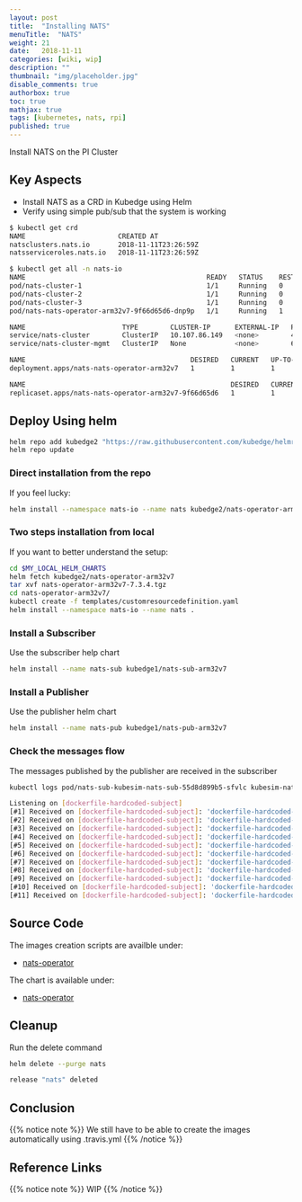 ```yaml
---
layout: post
title:  "Installing NATS"
menuTitle:  "NATS"
weight: 21 
date:   2018-11-11
categories: [wiki, wip]
description: ""
thumbnail: "img/placeholder.jpg"
disable_comments: true
authorbox: true
toc: true
mathjax: true
tags: [kubernetes, nats, rpi]
published: true
---
```


Install NATS on the PI Cluster

<!--more-->

## Key Aspects

- Install NATS as a CRD in Kubedge using Helm
- Verify using simple pub/sub that the system is working

```bash
$ kubectl get crd
NAME                       CREATED AT
natsclusters.nats.io       2018-11-11T23:26:59Z
natsserviceroles.nats.io   2018-11-11T23:26:59Z

$ kubectl get all -n nats-io
NAME                                             READY   STATUS    RESTARTS   AGE
pod/nats-cluster-1                               1/1     Running   0          89m
pod/nats-cluster-2                               1/1     Running   0          89m
pod/nats-cluster-3                               1/1     Running   0          89m
pod/nats-nats-operator-arm32v7-9f66d65d6-dnp9p   1/1     Running   1          90m

NAME                        TYPE        CLUSTER-IP      EXTERNAL-IP   PORT(S)             AGE
service/nats-cluster        ClusterIP   10.107.86.149   <none>        4222/TCP            89m
service/nats-cluster-mgmt   ClusterIP   None            <none>        6222/TCP,8222/TCP   89m

NAME                                         DESIRED   CURRENT   UP-TO-DATE   AVAILABLE   AGE
deployment.apps/nats-nats-operator-arm32v7   1         1         1            1           90m

NAME                                                   DESIRED   CURRENT   READY   AGE
replicaset.apps/nats-nats-operator-arm32v7-9f66d65d6   1         1         1       90m
```

## Deploy Using helm

```bash
helm repo add kubedge2 "https://raw.githubusercontent.com/kubedge/helmrepos/arm32v7/kubedge2"
helm repo update
```

### Direct installation from the repo

If you feel lucky:

```bash
helm install --namespace nats-io --name nats kubedge2/nats-operator-arm32v7
```

### Two steps installation from local

If you want to better understand the setup:

```bash
cd $MY_LOCAL_HELM_CHARTS
helm fetch kubedge2/nats-operator-arm32v7
tar xvf nats-operator-arm32v7-7.3.4.tgz
cd nats-operator-arm32v7/
kubectl create -f templates/customresourcedefinition.yaml
helm install --namespace nats-io --name nats .
```
### Install a Subscriber

Use the subscriber help chart

```bash
helm install --name nats-sub kubedge1/nats-sub-arm32v7
```

### Install a Publisher

Use the publisher helm chart

```bash
helm install --name nats-pub kubedge1/nats-pub-arm32v7
```

### Check the messages flow

The messages published by the publisher are received in the subscriber

```bash
kubectl logs pod/nats-sub-kubesim-nats-sub-55d8d899b5-sfvlc kubesim-nats-sub-arm32v7

Listening on [dockerfile-hardcoded-subject]
[#1] Received on [dockerfile-hardcoded-subject]: 'dockerfile-hardcoded-message'
[#2] Received on [dockerfile-hardcoded-subject]: 'dockerfile-hardcoded-message'
[#3] Received on [dockerfile-hardcoded-subject]: 'dockerfile-hardcoded-message'
[#4] Received on [dockerfile-hardcoded-subject]: 'dockerfile-hardcoded-message'
[#5] Received on [dockerfile-hardcoded-subject]: 'dockerfile-hardcoded-message'
[#6] Received on [dockerfile-hardcoded-subject]: 'dockerfile-hardcoded-message'
[#7] Received on [dockerfile-hardcoded-subject]: 'dockerfile-hardcoded-message'
[#8] Received on [dockerfile-hardcoded-subject]: 'dockerfile-hardcoded-message'
[#9] Received on [dockerfile-hardcoded-subject]: 'dockerfile-hardcoded-message'
[#10] Received on [dockerfile-hardcoded-subject]: 'dockerfile-hardcoded-message'
[#11] Received on [dockerfile-hardcoded-subject]: 'dockerfile-hardcoded-message'
```

## Source Code

The images creation scripts are availble under:

- [nats-operator](https://github.com/kubedge/kube-rpi/tree/master/images/nats-operator)

The chart is available under:

- [nats-operator](https://github.com/kubedge/kube-rpi/tree/master/charts/nats-operator-arm32v7)

## Cleanup

Run the delete command

```bash
helm delete --purge nats

release "nats" deleted
```

## Conclusion

{{% notice note %}}
We still have to be able to create the images automatically using .travis.yml
{{% /notice %}}

## Reference Links

{{% notice note %}}
WIP
{{% /notice %}}
